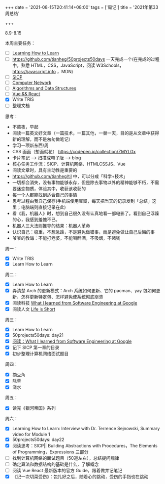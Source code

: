 +++
date = '2021-08-15T20:41:14+08:00'
tags = ['周记']
title = '2021年第33周总结'

+++

8.9-8.15

本周主要任务：

- [ ] [Learning How to Learn](https://github.com/tianheg/blog/issues/137)
- [ ] <https://github.com/tianheg/50projects50days> 一天完成一个(在完成的过程中，熟悉 HTML，CSS，JavaScript，阅读 W3Schools，<https://javascript.info> ，MDN)
- [ ] [SICP](https://github.com/tianheg/blog/issues/126)
- [ ] [Computer Network](https://github.com/tianheg/blog/issues/138)
- [ ] [Algorithms and Data Structures](https://github.com/tianheg/blog/issues/139)
- [ ] [Vue && React](https://github.com/tianheg/blog/issues/53)
- [x] Write TRIS
- [ ] 整理文档

思考：

- 不熬夜，早起
- 阅读一篇英文好文章（一篇技术，一篇其他，一替一天，目的是从文章中获得新的理解，而不是匆匆做笔记）
- 学习一项新东西/周
- CSS 画画（想画就花） <https://codepen.io/collection/ZMYLGx>
- 卡片笔记 --> 扫描成电子版 --> blog
- 核心任务工作流：SICP、计算机网络、HTMLCSSJS、Vue
- 阅读文章时，具有主动性是重要的
- <https://github.com/tianheg/til> 中，可以分成「科学+技术」
- 一切都会消失，没有事物能够永存，但是除去事物以外的精神能够不朽，不需要迷恋物质，体验其中，收获该收获的
- 每一个人都能找到适合自己的事情
- 思考过程由我自己保存(手机端使用豆瓣，每天把当天的记录发到「总结」这里；电脑端则直接记录在此)
- 看《我，机器人》时，想到自己很久没有认真地看一部电影了。看到自己浮躁的心，我感到羞愧不已。
- 机器人三大法则推导的结果：机器人革命
- 认识自己：稳重，不想急躁，不是避免做错事，而是避免做让自己后悔的事
- 爷爷的教诲：不能打老婆，不能喝醉酒，不吸烟，不赌钱

周一：

- [x] Write TRIS
- [x] Learn How to Learn

周二：

- [x] Learn How to Learn
- [x] 弄清楚 Arch 的更新模式：Arch 系统如何更新、它的 pacman、yay 包如何更新、怎样更新特定包、怎样避免使系统彻底崩溃
- [x] 阅读科技 [What I learned from Software Engineering at Google](https://swizec.com/blog/what-i-learned-from-software-engineering-at-google/)
- [x] 阅读人文 [Life is Short](http://www.paulgraham.com/vb.html)

周三：

- [x] Learn How to Learn
- [x] 50projects50days: day21
- [x] [阅读：What I learned from Software Engineering at Google](https://github.com/tianheg/blog/issues/140)
- [x] 记下 SICP 第一章的目录
- [x] 初步整理计算机网络面试题目

周四：

- [x] 摘豆角
- [x] 除草
- [x] 浇水

周五：

- [x] 读完《银河帝国》系列

周六：

- [x] Learning How to Learn: Interview with Dr. Terrence Sejnowski, Summary video for Module 1
- [x] 50projects50days: day22
- [x] 阅读思考：SICP|| Building Abstractions with Procedures，The Elements of Programming，Expressions 三部分
- [ ] 找到计算机网络的面试题目（50道左右），总结提问规律
- [ ] 确定算法和数据结构的基础是什么，了解概念
- [ ] 阅读 Vue React 最新版本的官方 Guide，跟着做并记笔记
- [x] 《记一次切菜受伤》：包扎好之后，随着心的跳动，受伤的手指也在跳动
